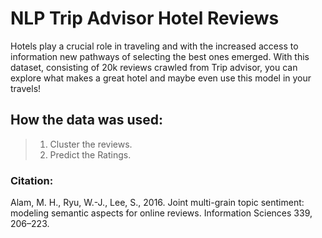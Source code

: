 # NLP Trip Advisor Hotel Reviews

Hotels play a crucial role in traveling and with the increased access to information new pathways of selecting the best ones emerged.
With this dataset, consisting of 20k reviews crawled from Trip advisor, you can explore what makes a great hotel and maybe even use this model in your travels!

## How the data was used:
> 1. Cluster the reviews.
> 2. Predict the Ratings.

### Citation:
Alam, M. H., Ryu, W.-J., Lee, S., 2016. Joint multi-grain topic sentiment: modeling semantic aspects for online reviews. Information Sciences 339, 206–223.
